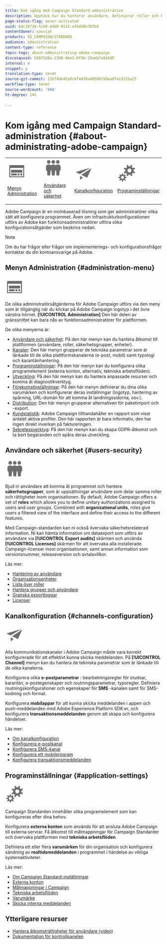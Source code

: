 ```yaml
---
title: Kom igång med Campaign Standard-administration
description: Upptäck hur du hanterar användare, definierar roller och beviljar behörigheter. lär dig övervakningsriktlinjer, kanalspecifika konfigurationer och programinställningar som målmappningar, tekniska arbetsflöden, branding, datalagring med mera.
page-status-flag: never-activated
uuid: 64c34729-5c98-4db0-9131-af6dd0e78fb4
contentOwner: sauviat
products: SG_CAMPAIGN/STANDARD
audience: administration
content-type: reference
topic-tags: about-administrating-adobe-campaign
discoiquuid: 5587530a-2308-4be1-9f56-19eeb7a924d5
internal: n
snippet: y
translation-type: tm+mt
source-git-commit: 12674de42a9c6f4439a485b67a9aa0fecd32ba25
workflow-type: tm+mt
source-wordcount: '666'
ht-degree: 14%

---
```



# Kom igång med Campaign Standard-administration {#about-administrating-adobe-campaign}

<table>
<tr><td><img src="assets/do-not-localize/icon_menu.svg" width="60px"><p><a href="#administration-menu">Menyn Administration</a></p></td>
<td><img src="assets/do-not-localize/icon_users.svg" width="60px"><p><a href="#users-security">Användare och säkerhet</a></p></td>
<td><img src="assets/do-not-localize/icon_channels.svg" width="60px"><p><a href="#channels-configuration">Kanalkonfiguration</a></p></td>
<td><img src="assets/do-not-localize/icon_settings.svg" width="60px"><p><a href="#application-settings">Programinställningar</a></p></td></tr>
</table>

Adobe Campaign är en molnbaserad lösning som ger administratörer olika sätt att konfigurera programmet. Även om infrastrukturkonfigurationen utförs av Adobe kan funktionsadministratörer utföra olika konfigurationsåtgärder som beskrivs nedan.

>[!NOTE]
>
>Om du har frågor eller frågor om implementerings- och konfigurationsfrågor kontaktar du din kontoansvarige på Adobe.

## Menyn Administration {#administration-menu}

<img src="assets/do-not-localize/icon_menu.svg" width="60px">

De olika administratörsåtgärderna för Adobe Campaign utförs via den meny som är tillgänglig när du klickar på Adobe Campaign logotyp i det övre vänstra hörnet. **[!UICONTROL Administration]** Den här delen av gränssnittet kan bara nås av funktionsadministratörer för plattformen.

De olika menyerna är:

* [Användare och säkerhet](../../administration/using/about-access-management.md): På den här menyn kan du hantera åtkomst till plattformen (användare, roller, säkerhetsgrupper, enheter).
* [Kanaler](../../administration/using/about-channel-configuration.md): Den här menyn grupperar de tekniska parametrar som är länkade till de olika plattformskanalerna (e-post, mobil) samt typologi och karantänhantering.
* [Programinställningar](../../administration/using/external-accounts.md): På den här menyn kan du konfigurera olika programelement (externa konton, alternativ, tekniska arbetsflöden).
* [Utveckling](../../developing/using/data-model-concepts.md): På den här menyn kan du hantera anpassade resurser och komma åt diagnostikverktyg.
* [Förekomstinställningar](../../administration/using/branding.md): På den här menyn definierar du dina olika varumärken och konfigurerar deras inställningar (logotyp, hantering av spårning, URL-domän för att komma åt landningssidorna, osv.).
* [Distribution](../../automating/using/managing-packages.md): Den här menyn grupperar alternativen för paketimport och -export.
* [Kundstatistik](../../audiences/using/active-profiles.md): Adobe Campaign tillhandahåller en rapport som visar antalet aktiva profiler. Den här rapporten är bara informativ, den har ingen direkt inverkan på faktureringen.
* [Sekretessverktyg](https://helpx.adobe.com/se/campaign/kb/campaign-privacy.html): På den här menyn kan du skapa GDPR-åtkomst och ta bort begäranden och spåra deras utveckling.

## Användare och säkerhet {#users-security}

<img src="assets/do-not-localize/icon_users.svg"  width="60px">

Bjud in användare att komma åt programmet och hantera **säkerhetsgrupper**, som är uppsättningar användare som delar samma roller och rättigheter inom organisationen. By default, Adobe Campaign offers a set of **roles** which allows you to define unitary authorizations assigned to users and user groups. Combined with **organizational units**, roles give users a filtered view of the interface and define their access to the different features.

Med Campaign-standarden kan ni också övervaka säkerhetsrelaterad information. Ni kan hämta information om dataexport som utförs av användare via **[!UICONTROL Export audits]** skärmen och använda **[!UICONTROL Licenses]** skärmen för att övervaka alla installerade Campaign-licenser inom organisationen, samt annan information som versionsnummer, releaseversion och avtalsvillkor.

Läs mer:

* [Hantering av användare](../../administration/using/users-management.md)
* [Organisationsenheter](../../administration/using/organizational-units.md)
* [Lista över roller](../../administration/using/list-of-roles.md)
* [Hantera grupper och användare](../../administration/using/managing-groups-and-users.md)
* [Granska exportloggar](../../administration/using/auditing-export-logs.md)
* [Licenser](../../administration/using/licenses.md)

## Kanalkonfiguration {#channels-configuration}

<img src="assets/do-not-localize/icon_channels.svg" width="60px">

Alla kommunikationskanaler i Adobe Campaign måste vara korrekt konfigurerade för att effektivt kunna skicka meddelanden. På **[!UICONTROL Channel]** menyn kan du hantera de tekniska parametrar som är länkade till de olika kanalerna.

Konfigurera olika **e-postparametrar** : bearbetningsregler för studsar, karantän, e-postegenskaper och routningsparametrar, typoregler. Definiera routningskonfigurationer och egenskaper för **SMS** -kanalen samt för SMS-kodning och format.

Konfigurera **mobilappar** för att kunna skicka meddelanden i appen och push-meddelanden med Adobe Experience Platform SDK:er, och konfigurera **transaktionsmeddelanden** genom att skapa och konfigurera händelser.

Läs mer:

* [Om kanalkonfiguration](../../administration/using/about-channel-configuration.md)
* [Konfigurera e-postkanal](../../administration/using/configuring-email-channel.md)
* [Konfigurera SMS-kanal](../../administration/using/configuring-sms-channel.md)
* [Konfigurera ett mobilprogram](../../administration/using/configuring-a-mobile-application.md)
* [Konfigurera transaktionsmeddelanden](../../administration/using/configuring-transactional-messaging.md)

## Programinställningar {#application-settings}

<img src="assets/do-not-localize/icon_settings.svg" width="60px">

Campaign Standarden innehåller olika programelement som kan konfigureras efter dina behov.

Konfigurera **externa konton** som används för att ansluta Adobe Campaign till externa servrar. Få åtkomst till målmappningar för Campaign Standarder och övervaka plattformen med **tekniska arbetsflöden**.

Definiera ett eller flera **varumärken** för din organisation och konfigurera sändning av **realtidsmeddelanden** i programmet i händelse av viktiga systemaktiviteter.

Läs mer:

* [Om Campaign Standard-inställningar](../../administration/using/about-campaign-standard-settings.md)
* [Externa konton](../../administration/using/external-accounts.md)
* [Målmappningar i Campaign](../../administration/using/target-mappings-in-campaign.md)
* [Tekniska arbetsflöden](../../administration/using/technical-workflows.md)
* [Varumärke](../../administration/using/branding.md)
* [Skicka interna meddelanden](../../administration/using/sending-internal-notifications.md)

## Ytterligare resurser

* [Hantera åtkomsträttigheter för användare (video)](https://docs.adobe.com/content/help/en/campaign-standard-learn/tutorials/administrating/managing-user-access-rights.html)
* [Dokumentation för kontrollpanelen](https://docs.adobe.com/content/help/sv-SE/control-panel/using/control-panel-home.html)
